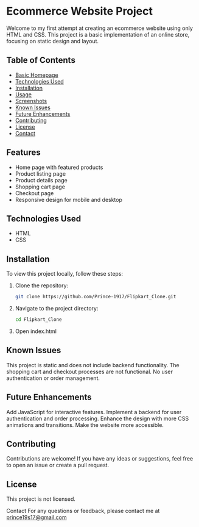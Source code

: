 # Ecommerce Website Project

Welcome to my first attempt at creating an ecommerce website using only HTML and CSS. This project is a basic implementation of an online store, focusing on static design and layout.

## Table of Contents

- [Basic Homepage](#features)
- [Technologies Used](#technologies-used)
- [Installation](#installation)
- [Usage](#usage)
- [Screenshots](#screenshots)
- [Known Issues](#known-issues)
- [Future Enhancements](#future-enhancements)
- [Contributing](#contributing)
- [License](#license)
- [Contact](#contact)

## Features

- Home page with featured products
- Product listing page
- Product details page
- Shopping cart page
- Checkout page
- Responsive design for mobile and desktop

## Technologies Used

- HTML
- CSS

## Installation

To view this project locally, follow these steps:

1. Clone the repository:
   ```bash
   git clone https://github.com/Prince-1917/Flipkart_Clone.git
2. Navigate to the project directory:
    ```bash
    cd Flipkart_Clone
3. Open index.html

## Known Issues
This project is static and does not include backend functionality.
The shopping cart and checkout processes are not functional.
No user authentication or order management.

## Future Enhancements
Add JavaScript for interactive features.
Implement a backend for user authentication and order processing.
Enhance the design with more CSS animations and transitions.
Make the website more accessible.

## Contributing
Contributions are welcome! If you have any ideas or suggestions, feel free to open an issue or create a pull request.

## License
This project is not licensed.

Contact
For any questions or feedback, please contact me at prince19s17@gmail.com